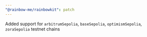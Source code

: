 ```yaml
---
"@rainbow-me/rainbowkit": patch
---
```


Added support for `arbitrumSepolia`, `baseSepolia`, `optimismSepolia`, `zoraSepolia` testnet chains
